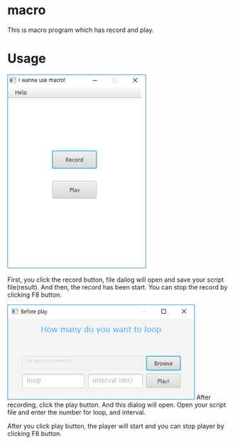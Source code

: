 # macro

This is macro program which has record and play.

# Usage
![Alt text](./screenshots/intro.PNG "intro")

First, you click the record button, file dailog will open and save your script file(result). And then, the record has been start. You can stop the record by clicking F8 button. 

![Alt text](./screenshots/play.PNG "play")
After recording, click the play button. And this dialog will open. Open your script file and enter the number for loop, and interval.

After you click play button, the player will start and you can stop player by clicking F8 button.